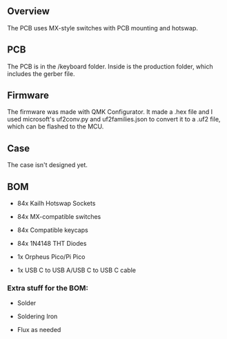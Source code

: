 ## Overview

The PCB uses MX-style switches with PCB mounting and hotswap.

## PCB

The PCB is in the /keyboard folder. Inside is the production folder, which includes the gerber file.

## Firmware

The firmware was made with QMK Configurator. It made a .hex file and I used microsoft's uf2conv.py and uf2families.json to convert it to a .uf2 file, which can be flashed to the MCU.

## Case

The case isn't designed yet.

## BOM

- 84x Kailh Hotswap Sockets

- 84x MX-compatible switches

- 84x Compatible keycaps

- 84x 1N4148 THT Diodes

- 1x Orpheus Pico/Pi Pico

- 1x USB C to USB A/USB C to USB C cable

### Extra stuff for the BOM:

- Solder

- Soldering Iron

- Flux as needed

